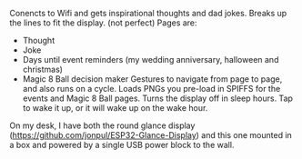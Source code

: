 Conencts to Wifi and gets inspirational thoughts and dad jokes. 
Breaks up the lines to fit the display.  (not perfect)
Pages are:
* Thought
* Joke
* Days until event reminders  (my wedding anniversary, halloween and christmas)
* Magic 8 Ball decision maker
Gestures to navigate from page to page, and also runs on a cycle.
Loads PNGs you pre-load in SPIFFS for the events and Magic 8 Ball pages.
Turns the display off in sleep hours. Tap to wake it up, or it will wake up on the wake hour.

On my desk, I have both the round glance display (https://github.com/jonpul/ESP32-Glance-Display) and this one mounted in a box and powered by a single USB power block to the wall.
